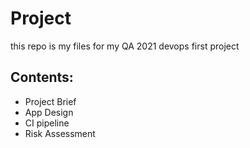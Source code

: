 # Project
this repo is my files for my QA 2021 devops first project

## Contents:
* Project Brief
* App Design
* CI pipeline
* Risk Assessment
